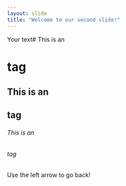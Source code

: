 ```yaml
---
layout: slide
title: "Welcome to our second slide!"
---
```

Your text# This is an <h1> tag
## This is an <h2> tag
###### This is an <h6> tag
Use the left arrow to go back!
